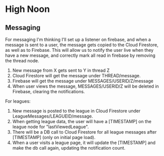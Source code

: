 # High Noon

## Messaging
For messaging I'm thinking I'll set up a listener on firebase, and when a message is sent to a user, the message gets copied to the
Cloud Firestore, as well as to Firebase.  This will allow us to notify the user live when they have a new message, and correctly
mark all read in firebase by removing the thread node.  

1. New message from X gets sent to Y in thread Z
2. Cloud Firestore will get the message under THREAD/message.
3. Firebase will get the message under MESSAGES/USERID/Z/message
4. When user views the message, MESSAGES/USERID/Z will be deleted in Firebase, clearing the notifications.

For leagues:

1. New message is posted to the league in Cloud Firestore under LeagueMessages/LEAGUEID/message.
2. When getting league data, the user will have a [TIMESTAMP] on the league node for "lastViewedLeague".
3. There will be a DB call to Cloud Firestore for all league messages after [TIMESTAMP] (only on initial page load).
4. When a user visits a league page, it will update the [TIMESTAMP] and make the db call again, updating the notification count.
